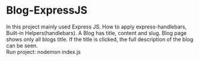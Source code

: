 # Blog-ExpressJS
In this project mainly used Express JS. How to apply express-handlebars, Built-in Helpers(handlebars). A Blog has title, content and slug. Blog page shows only all blogs title. If the title is clicked, the full description of the blog can be seen.              
Run project: nodemon index.js
